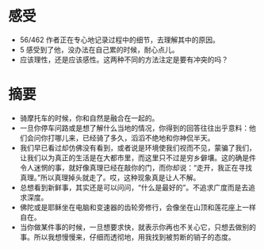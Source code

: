 # 感受
- 56/462 作者正在专心地记录过程中的细节，去理解其中的原因。
- 5 感受到了他，没办法在自己累的时候，耐心点儿。
- 应该理性，还是应该感性。这两种不同的方法注定是要有冲突的吗？
# 摘要
- 骑摩托车的时候，你和自然是融合在一起的。
- 一旦你停车问路或是想了解什么当地的情况，你得到的回答往往出乎意料：他们会问你打哪儿来，已经骑了多久，滔滔不绝地和你神侃半天。
- 我们早已看过却仿佛没有看到，或者说是环境使我们视而不见，蒙骗了我们，让我们以为真正的生活是在大都市里，而这里只不过是穷乡僻壤。这的确是件令人迷惘的事，就好像真理已经在敲你的门，而你却说：“走开，我正在寻找真理。”所以真理掉头就走了。哎，这种现象真是让人不解。
- 总想看到新鲜事，其实还是可以问问，“什么是最好的”。不追求广度而是去追求深度。
- 佛陀或是耶稣坐在电脑和变速器的齿轮旁修行，会像坐在山顶和莲花座上一样自在。
- 当你做某件事的时候，一旦想要求快，就表示你再也不关心它，只想去做别的事。所以我想慢慢来，仔细而透彻地，用我找到被剪断的销子的态度。